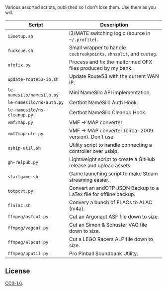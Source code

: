 
Various assorted scripts, published so I don't lose them. Use them as you will.

| Script                      | Description |
| --------------------------- | ----------- |
| `i3setup.sh`                | i3/MATE switching logic (source in `~/.profile`). |
| `fuckcue.sh`                | Small wrapper to handle `cuebreakpoints`, `shnsplit`, and `cuetag`. |
| `ofxfix.py`                 | Process and fix the malformed OFX files produced by my bank. |
| `update-route53-ip.sh`      | Update Route53 with the current WAN IP. |
| `le-namesilo/namesilo.py`   | Mini NameSilo API implementation. |
| `le-namesilo/ns-auth.py`    | Certbot NameSilo Auth Hook. |
| `le-namesilo/ns-cleanup.py` | Certbot NameSilo Cleanup Hook. |
| `vmf2map.py`                | VMF -> MAP converter. |
| `vmf2map-old.py`            | VMF -> MAP converter (circa-2009 version). Don't use. |
| `usbip-util.sh`             | Utility script to handle connecting a controller over usbip. |
| `gh-relpub.py`              | Lightweight script to create a GitHub release and upload assets. |
| `startgame.sh`              | Game launching script to make Steam streaming easier. |
| `totpcvt.py`                | Convert an andOTP JSON Backup to a LaTex file for offline backup. |
| `flalac.sh`                 | Convery a bunch of FLACs to ALAC (m4a). |
| `ffmpeg/asfcut.py`          | Cut an Argonaut ASF file down to size. |
| `ffmpeg/vagcut.py`          | Cut an Simon & Schuster VAG file down to size. |
| `ffmpeg/alpcut.py`          | Cut a LEGO Racers ALP file down to size. |
| `ffmpeg/pputil.py`          | Pro Pinball Soundbank Utility. |

## License

[CC0-1.0](./LICENSE).
